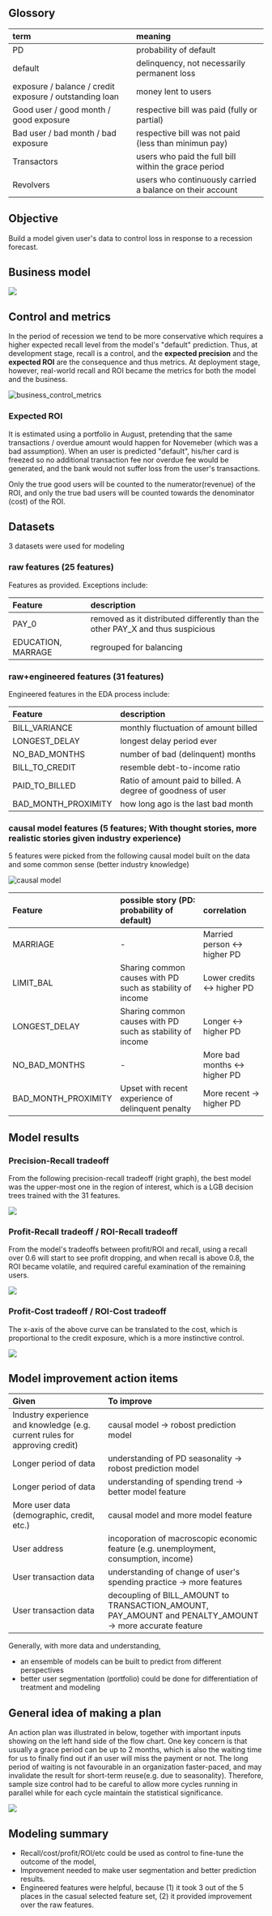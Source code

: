 ## Glossory

| term | meaning |
| :--- | :--- |
| PD | probability of default |
| default | delinquency, not necessarily permanent loss |
| exposure / balance / credit exposure / outstanding loan | money lent to users |
| Good user / good month / good exposure | respective bill was paid (fully or partial) |
| Bad user / bad month / bad exposure | respective bill was not paid (less than minimun pay) |
| Transactors | users who paid the full bill within the grace period |
| Revolvers | users who continuously carried a balance on their account |

## Objective

Build a model given user's data to control loss in response to a recession forecast.

## Business model

![](https://raw.githubusercontent.com/rmwkwok/credit_default_risk/main/images/business_model_math.png)

## Control and metrics

In the period of recession we tend to be more conservative which requires a higher expected recall level from the model's "default" prediction. Thus, at development stage, recall is a control, and the **expected precision** and the **expected ROI** are the consequence and thus metrics. At deployment stage, however, real-world recall and ROI became the metrics for both the model and the business.

![business_control_metrics](https://raw.githubusercontent.com/rmwkwok/credit_default_risk/main/images/business_control_metrics.png)

### Expected ROI

It is estimated using a portfolio in August, pretending that the same transactions / overdue amount would happen for Novemeber (which was a bad assumption). When an user is predicted "default", his/her card is freezed so no additional transaction fee nor overdue fee would be generated, and the bank would not suffer loss from the user's transactions.

Only the true good users will be counted to the numerator(revenue) of the ROI, and only the true bad users will be counted towards the denominator (cost) of the ROI.

## Datasets

3 datasets were used for modeling

### raw features (25 features)
Features as provided. Exceptions include:

| Feature | description | 
| :--- | :--- |
| PAY_0 | removed as it distributed differently than the other PAY_X and thus suspicious |
| EDUCATION, MARRAGE | regrouped for balancing |

### raw+engineered features (31 features)
Engineered features in the EDA process include:

| Feature | description | 
| :--- | :--- |
| BILL_VARIANCE | monthly fluctuation of amount billed |
| LONGEST_DELAY | longest delay period ever |
| NO_BAD_MONTHS | number of bad (delinquent) months |
| BILL_TO_CREDIT | resemble debt-to-income ratio |
| PAID_TO_BILLED | Ratio of amount paid to billed. A degree of goodness of user |
| BAD_MONTH_PROXIMITY | how long ago is the last bad month |

### causal model features (5 features; With thought stories, more realistic stories given industry experience)
5 features were picked from the following causal model built on the data and some common sense (better industry knowledge)

![causal model](https://raw.githubusercontent.com/rmwkwok/credit_default_risk/main/images/model.png)

| Feature | possible story (PD: probability of default) | correlation | 
| :--- | :--- | :--- |
| MARRIAGE | - | Married person <-> higher PD |
| LIMIT_BAL | Sharing common causes with PD such as stability of income | Lower credits <-> higher PD |
| LONGEST_DELAY | Sharing common causes with PD such as stability of income | Longer <-> higher PD
| NO_BAD_MONTHS | - | More bad months <-> higher PD |
| BAD_MONTH_PROXIMITY | Upset with recent experience of delinquent penalty | More recent -> higher PD |

## Model results

### Precision-Recall tradeoff

From the following precision-recall tradeoff (right graph), the best model was the upper-most one in the region of interest, which is a LGB decision trees trained with the 31 features.

![](https://raw.githubusercontent.com/rmwkwok/credit_default_risk/main/images/precision_recall_curve.png)

### Profit-Recall tradeoff / ROI-Recall tradeoff

From the model's tradeoffs between profit/ROI and recall, using a recall over 0.6 will start to see profit dropping, and when recall is above 0.8, the ROI became volatile, and required careful examination of the remaining users.

![](https://raw.githubusercontent.com/rmwkwok/credit_default_risk/main/images/profit_roi_recall_curve.png)


### Profit-Cost tradeoff / ROI-Cost tradeoff

The x-axis of the above curve can be translated to the cost, which is proportional to the credit exposure, which is a more instinctive control.

![](https://raw.githubusercontent.com/rmwkwok/credit_default_risk/main/images/profit_roi_cost_curve.png)

## Model improvement action items

| Given | To improve |
| :--- | :--- | 
| Industry experience and knowledge (e.g. current rules for approving credit)| causal model -> robost prediction model |
| Longer period of data | understanding of PD seasonality -> robost prediction model |
| Longer period of data | understanding of spending trend -> better model feature |
| More user data (demographic, credit, etc.) | causal model and more model feature |
| User address | incoporation of macroscopic economic feature (e.g. unemployment, consumption, income) |
| User transaction data | understanding of change of user's spending practice -> more features |
| User transaction data | decoupling of BILL_AMOUNT to TRANSACTION_AMOUNT, PAY_AMOUNT and PENALTY_AMOUNT -> more accurate feature  |

Generally, with more data and understanding,
- an ensemble of models can be built to predict from different perspectives
- better user segmentation (portfolio) could be done for differentiation of treatment and modeling

## General idea of making a plan

An action plan was illustrated in below, together with important inputs showing on the left hand side of the flow chart. One key concern is that usually a grace period can be up to 2 months, which is also the waiting time for us to finally find out if an user will miss the payment or not. The long period of waiting is not favourable in an organization faster-paced, and may invalidate the result for short-term reuse(e.g. due to seasonality). Therefore, sample size control had to be careful to allow more cycles running in parallel while for each cycle maintain the statistical significance. 

![](https://raw.githubusercontent.com/rmwkwok/credit_default_risk/main/images/action_plan.png)

## Modeling summary

- Recall/cost/profit/ROI/etc could be used as control to fine-tune the outcome of the model, 
- Improvement needed to make user segmentation and better prediction results.
- Engineered features were helpful, because (1) it took 3 out of the 5 places in the casual selected feature set, (2) it provided improvement over the raw features.
